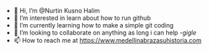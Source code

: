 - 👋 Hi, I’m @Nurtin Kusno Halim 
- 👀 I’m interested in learn about how to run github
- 🌱 I’m currently learning how to make a simple git coding
- 💞️ I’m looking to collaborate on anything as long i can help -*gigle*
- 📫 How to reach me at https://www.medellinabrazasuhistoria.com

<!---
NurtinHalim/NurtinHalim is a ✨ special ✨ repository because its `README.md` (this file) appears on your GitHub profile.
You can click the Preview link to take a look at your changes.
--->
